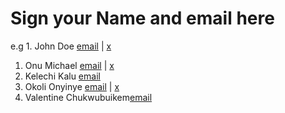 # Sign your Name and email here 
e.g 1. John Doe [email](mailto:john@doe.com) | [x](https://x.com/johndoe)
1. Onu Michael [email](mailto:michaelonu39@gmail.com) | [x](https://x.com/Phantom_Chi)
2. Kelechi Kalu [email](kalukelechi401@gmail.com)
3. Okoli Onyinye [email](mailto:godsonyi21@gmail.com) | [x](https://x.xom/Okolionyi)
4. Valentine Chukwubuikem[email](chukwubuikemvalentine401@gmail.com)

